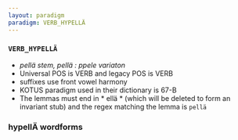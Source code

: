 ```yaml
---
layout: paradigm
paradigm: VERB_HYPELLÄ
---
```

### ` VERB_HYPELLÄ `

* _pellä stem, pellä : ppele variaton_
* Universal POS is VERB and legacy POS is VERB
* suffixes use front vowel harmony
* KOTUS paradigm used in their dictionary is 67-B
* The lemmas must end in * ellä * (which will be deleted to form an invariant stub) and the regex matching the lemma is ` pellä `

### hypellÄ wordforms


